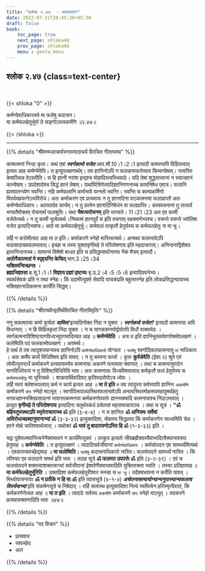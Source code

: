 ```yaml
---
title: "श्लोक २.४७  - साङ्ययोग"
date: 2022-07-31T20:45:26+05:30
draft: false
book:
    toc_page: true
    next_page: shloka48
    prev_page: shloka46
    menu : geeta_menu
---
```




## श्लोक २.४७ {class=text-center}

<br/>

{{< shloka  "0"  >}}

कर्मण्येवाधिकारस्ते मा फलेषु कदाचन।  
मा कर्मफलहेतुर्भूर्मा ते सङ्गोऽस्त्वकर्मणि ॥२.४७॥

{{< /shloka >}}

---


{{% details "श्रीमन्मध्वाचार्यभगवत्पादाचर्य विरचित  गीताभाष्य" %}}

कामात्मनां निन्दा कृता। कथं एषां ***स्वर्गकामो यजेत*** आप.श्रौ.10।1।2।1 
इत्यादौ कामस्यापि विहितत्वात् इत्यत आह कर्मण्येवेति। त इत्युपलक्षणार्थम्। 
तव ज्ञानिनोऽपि न फलकामकर्तव्यता किम्वन्येषाम्। नत्वस्ति केषाञ्चिन्न तेऽस्तीति। 
स हि ज्ञानी नरांश इन्द्रश्च मोहादिस्त्वभिभवादेः। 
यदि तेषां शुद्धसत्त्वानां न स्याज्ज्ञानं कान्येषाम्। उपदेशादेश्च सिद्धं ज्ञानं तेषाम्।
पार्थार्ष्टिषेणेत्यादिज्ञानिगणनाच्च कामनिषेध एवात्र। फलानि ह्यस्वातन्त्र्येण भवन्ति। 
नहि कर्मफलानि कर्माभावे यत्नतो भवन्ति। भवन्ति च काम्यकर्मिणो विपर्ययप्रयत्नेऽप्यविरोधे। 
अतः कर्माकरण एव प्रत्यवायः न तु ज्ञानादिना वाऽकामनया फलाप्राप्तौ अतः कर्मण्येवाधिकारः। 
अतस्तदेव कार्यम्। न तु कामेन ज्ञानादिनिषेधेन वा फलप्राप्तिः। 
कामवचनानां तु तात्पर्यं भगवतैवोक्तम् रोचनार्थं फलश्रुतिः। 
यथा **भैषज्यरोचनम्** इति भागवते। 11।21।23 अत एव कामी यजेतेत्यर्थः। 
न तु कामी भूत्वेत्यर्थः।निष्कामं ज्ञानपूर्वं च इति वचनात् वक्ष्यमाणेभ्यश्च। 
वसन्ते वसन्ते ज्योतिषा यजेत इत्यादिभ्यश्च। अतो मा कर्मफलहेतुर्भूः। 
कर्मफलं तत्कृतौ हेतुर्यस्य स कर्मफलहेतुः स मा भूः।

तर्हि न करोमीत्यत आह मा त इति। कर्माकरणे स्नेहो मास्त्वित्यर्थः। 
अन्यथा फलाभावेऽपि मत्प्रसादाख्यफलभावात्। 
इच्छा च तस्य युक्तावृणीमहे ते परितोषणाय इति महदाचारात्। 
अनिन्दनाद्विशेषत इतरनिन्दनाच्च। सामान्यं विशेषो बाधत इति च प्रसिद्धम्सर्घानानय 
नैकं मैत्रम् इत्यादौ।  
**अतोनैकात्मतां मे स्पृद्दयन्ति केचित्** भाग.3।25।34  
**भक्तिमन्विच्छन्तः** ।  
**ब्रह्मजिज्ञासा** ब्र.सू.1।1।1 
**विज्ञाय प्रज्ञां द्रष्टव्यः** बृ.उ.2।4।5।5।6 इत्यादिववनेभ्यः।  
स्वार्थसेवकं प्रति न तथा स्नेहः। किं ददामीत्युक्ते सेवादि याचकंप्रति बहुतरस्नेह इति लोकप्रसिद्धन्यायाच्च भक्तिज्ञानादिकामना कार्येति सिद्धम्।

{{% /details %}}



{{% details "श्रीराघवेन्द्रतीर्थविरचित गीताविवृतिः" %}}

ननु सकामतया कर्मा कुर्यतां ***यामिमां*** इत्यादिनोक्त निंदा न युक्ता ।
***स्वर्गकमो यजेत?*** इत्यादौ कामनाया अपि विधानात्‌ । न हि विहितकृतां
निंदा युक्ता । न च यागकामनयोर्द्वयोरपि विधौ वाक्यभेदः ।
स्वर्गकामनाविशिष्टयागविध्यभ्युपगमादित्यत आह ॥ **कर्मण्येवेति** । अत्र त
इति ज्ञानिभूतसर्ववर्णाश्रमोपलक्षणं । फलेष्विति पदं फलकामोपलक्षणं ।
अयमर्थः।  
हे पार्थ ते तव त्वादृशस्यान्यस्य ज्ञानिनोऽपि `कर्मण्येवाधिकारो`
योग्यता । `फलेषु` स्वर्गादिफलकामनासु `मा` नाधिकारः । अतः कर्मैव कार्यं
विधिविषय इति यावत्‌ । न तु कामना कार्या । कुतः **कुर्वन्नेवेति** (ईशा.२)
श्रुते एवं त्वेयीत्युत्तरार्धे कर्माकरणे प्रत्यवायस्येव कामनाया अकरणे
पत्ययावा श्रवणात् । तथा च कामनानुवादेन यागविधिरेवायं न तु
विशिष्टविधिरिति भावः। अतः कामनायाः विध्यविषयत्वात्‌ कर्मकृतौ फलं 
हेतुर्यस्य स `कर्मलफलहेतुः` मा भूरित्यर्थः । शाकपार्थिवादिवत् कृतिपदलोपोऽत्र 
ध्येयः ।   
तर्हि स्वयं क्लेशरूपत्वात् कर्म न कार्य इत्यत आह ॥ **मा ते इति**
`ते` तव त्वादृस्य सर्वस्यापि ज्ञानिनः `अकर्मणि` कर्माकरणे `संगः` स्नेहो माऽभूत् । 
स्वर्गादिरूपाल्पास्थिरफलाभावेऽपि   अनल्पस्थिरमोक्षरूपमहापुमर्थहेतु 
भगवज्ज्ञानभक्तिप्रसादानां भावात्तत्कामनया कर्मकरणोपपत्तेः ज्ञानभक्यादि कामनायाश्च 
निंदाऽभावात्‌ ।  
प्रत्युत **वृणीमहे ते परितोषणाय** इत्यादिना चतुर्थस्कंधे  प्रचेतसां महतामाचाराञ्च । 
तथा च सूत्रं । 
**"ॐ बहिस्तूभयथाऽपि स्मृतेराचाराच्च ॐ** इति (३-४-४) । 
न च  ज्ञानितः **ॐ अनियमः सर्वेषां अविरोधाच्छब्दानुमानाभ्यां  ॐ** (३-३-३२) 
इत्युक्तदिशा, मोक्षस्य सिद्धतया किं कर्माकरणेन साध्यमिति चेन्न । 
ज्ञाने मोक्षे चातिश्यार्थत्वात् । यथोक्तं
**ॐ भावं तु बादरायणोऽस्ति हि ॐ** (१-३-३३) इति ।   


यद्वा पूर्वमात्मवानित्यनेनैक्यभावनं न कार्यमित्युक्तं । तत्कुत  इत्यतो
जीवब्रह्मैक्यस्यैवाभादित्यैक्याभावरूप हेतुमाह ॥ **कर्मण्येवेति** । 
त इत्युपलक्षणं । त्वदादिसर्वजीवानां `कर्मण्येवाधिकारः` । कर्मसंपादन एव
सामर्थ्यमित्यर्थः । एवकारव्यवच्छेद्यमाह ॥ **मा फलेष्विति**। `फलेषु`
कदाचनाधिकारो नास्ति। फलमंपादने सामर्थ्यं नास्ति । किं त्वीश्चर एव
फलदाने समर्थ इति भावः । तदाह सूत्रे **ॐ फलमत उपपत्तेः ॐ** इति
(३-२-३९) । एवं च फलसंपादने  शक्तत्वाशक्तत्वाभ्यां सर्वजीवानां
ईश्वरेणैक्याभावादिति   युक्तिरुक्त्ता भवति । तस्याः प्रतिज्ञामाह
॥ **मा कर्मफेलहेतुर्भूरिति** । उक्तदिशा कर्मफलहेतुरीश्वरः 
मनसा स `मा भूः`। तदैक्यभावना न कर्येति यावत्‌ ।  
मिथ्योपासनायाः **ॐ न प्रतीके न हि सः ॐ** इति व्याससूत्रे (४-१-४) 
 ***अचेतनासत्यायोग्यान्यनुपास्यान्यफलत्व विपर्ययाभ्यां*** इति संकर्षणसूत्रे 
 च निषेदात् । तर्हि सत्वस्थ इत्युक्तदिशा नित्यं स्वमित्वेन हरिस्मृत्यैवालं, किं 
 कर्मकरणेनेत्यत आह ॥ **मा त इति** । 
 त्वदादेः सर्वस्य `अकर्मणि` कर्माकरणे `संगः` स्नेहो माऽभूत् । 
 तदकरणे प्रत्यवायश्रवणादिति भावः ॥४७॥

{{% /details %}}


{{% details "पद विचार" %}}

- प्रत्यवाय
- व्यवच्छेद
- अलं

{{% /details %}}
